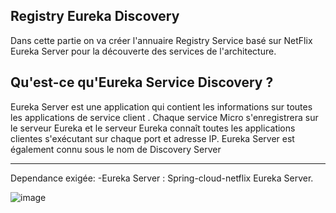 Registry Eureka Discovery
----------------------------
Dans cette partie on va créer l'annuaire Registry Service basé sur NetFlix Eureka Server pour la découverte des services de l'architecture.

Qu'est-ce qu'Eureka Service Discovery ?
------------------------------
Eureka Server est une application qui contient les informations sur toutes les applications de service client .
Chaque service Micro s'enregistrera sur le serveur Eureka et le serveur Eureka connaît toutes les applications clientes s'exécutant sur chaque port et adresse IP. 
Eureka Server est également connu sous le nom de Discovery Server

-------------------------------
Dependance exigée:
-Eureka Server :  Spring-cloud-netflix Eureka Server.

![image](https://user-images.githubusercontent.com/61996048/143938947-2ec2a022-a741-48e6-b49e-cef849447ee8.png)
